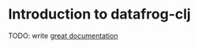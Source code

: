 # Introduction to datafrog-clj

TODO: write [great documentation](http://jacobian.org/writing/what-to-write/)
